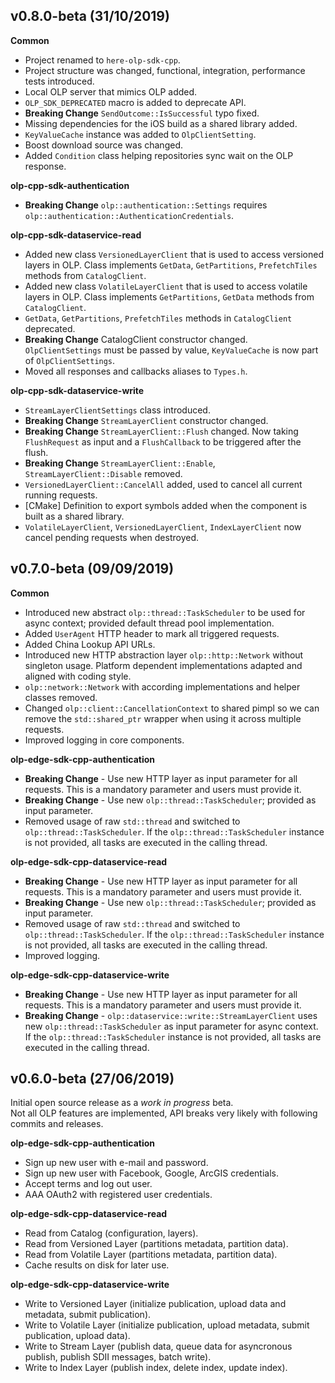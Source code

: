 ## v0.8.0-beta (31/10/2019)

**Common**

* Project renamed to `here-olp-sdk-cpp`.
* Project structure was changed, functional, integration, performance tests introduced.
* Local OLP server that mimics OLP added.
* `OLP_SDK_DEPRECATED` macro is added to deprecate API.
* **Breaking Change** `SendOutcome::IsSuccessful` typo fixed.
* Missing dependencies for the iOS build as a shared library added.
* `KeyValueCache` instance was added to `OlpClientSetting`.
* Boost download source was changed.
* Added `Condition` class helping repositories sync wait on the OLP response.

**olp-cpp-sdk-authentication**

* **Breaking Change** `olp::authentication::Settings` requires `olp::authentication::AuthenticationCredentials`.

**olp-cpp-sdk-dataservice-read**

* Added new class `VersionedLayerClient` that is used to access versioned layers in OLP. Class implements `GetData`, `GetPartitions`, `PrefetchTiles` methods from `CatalogClient`.
* Added new class `VolatileLayerClient` that is used to access volatile layers in OLP. Class implements `GetPartitions`, `GetData` methods from `CatalogClient`.
* `GetData`, `GetPartitions`, `PrefetchTiles` methods in `CatalogClient` deprecated.
* **Breaking Change** CatalogClient constructor changed. `OlpClientSettings` must be passed by value, `KeyValueCache` is now part of `OlpClientSettings`.
* Moved all responses and callbacks aliases to  `Types.h`.

**olp-cpp-sdk-dataservice-write**

* `StreamLayerClientSettings` class introduced.
* **Breaking Change** `StreamLayerClient` constructor changed.
* **Breaking Change** `StreamLayerClient::Flush` changed. Now taking `FlushRequest` as input and a `FlushCallback` to be triggered after the flush.
* **Breaking Change** `StreamLayerClient::Enable`, `StreamLayerClient::Disable` removed.
* `VersionedLayerClient::CancelAll` added, used to cancel all current running requests.
* [CMake] Definition to export symbols added when the component is built as a shared library.
* `VolatileLayerClient`, `VersionedLayerClient`, `IndexLayerClient` now cancel pending requests when destroyed.

## v0.7.0-beta (09/09/2019)

**Common**

* Introduced new abstract `olp::thread::TaskScheduler` to be used for async context; provided default thread pool implementation.
* Added `UserAgent` HTTP header to mark all triggered requests.
* Added China Lookup API URLs.
* Introduced new HTTP abstraction layer `olp::http::Network` without singleton usage. Platform dependent implementations adapted and aligned with coding style.
* `olp::network::Network` with according implementations and helper classes removed.
* Changed `olp::client::CancellationContext` to shared pimpl so we can remove the `std::shared_ptr` wrapper when using it across multiple requests.
* Improved logging in core components.

**olp-edge-sdk-cpp-authentication**

* **Breaking Change** - Use new HTTP layer as input parameter for all requests. This is a mandatory parameter and users must provide it.
* **Breaking Change** - Use new `olp::thread::TaskScheduler`; provided as input parameter.
* Removed usage of raw `std::thread` and switched to `olp::thread::TaskScheduler`. If the `olp::thread::TaskScheduler` instance is not provided, all tasks are executed in the calling thread.

**olp-edge-sdk-cpp-dataservice-read**

* **Breaking Change** - Use new HTTP layer as input parameter for all requests. This is a mandatory parameter and users must provide it.
* **Breaking Change** - Use new `olp::thread::TaskScheduler`; provided as input parameter.
* Removed usage of raw `std::thread` and switched to `olp::thread::TaskScheduler`. If the `olp::thread::TaskScheduler` instance is not provided, all tasks are executed in the calling thread.
* Improved logging.

**olp-edge-sdk-cpp-dataservice-write**

* **Breaking Change** - Use new HTTP layer as input parameter for all requests. This is a mandatory parameter and users must provide it.
* **Breaking Change** - `olp::dataservice::write::StreamLayerClient` uses new `olp::thread::TaskScheduler` as input parameter for async context. If the `olp::thread::TaskScheduler` instance is not provided, all tasks are executed in the calling thread.

## v0.6.0-beta (27/06/2019)
Initial open source release as a _work in progress_ beta.
<br />Not all OLP features are implemented, API breaks very likely with following commits and releases.

**olp-edge-sdk-cpp-authentication**

* Sign up new user with e-mail and password.
* Sign up new user with Facebook, Google, ArcGIS credentials.
* Accept terms and log out user.
* AAA OAuth2 with registered user credentials.

**olp-edge-sdk-cpp-dataservice-read**

* Read from Catalog (configuration, layers).
* Read from Versioned Layer (partitions metadata, partition data).
* Read from Volatile Layer (partitions metadata, partition data).
* Cache results on disk for later use.

**olp-edge-sdk-cpp-dataservice-write**

* Write to Versioned Layer (initialize publication, upload data and metadata, submit publication).
* Write to Volatile Layer (initialize publication, upload metadata, submit publication, upload data).
* Write to Stream Layer (publish data, queue data for asyncronous publish, publish SDII messages, batch write).
* Write to Index Layer (publish index, delete index, update index).
